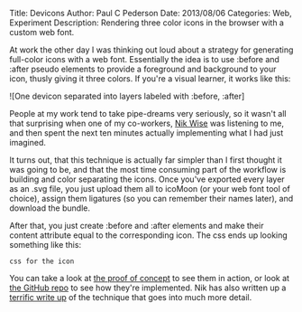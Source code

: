 Title: Devicons
Author: Paul C Pederson
Date: 2013/08/06
Categories: Web, Experiment
Description: Rendering three color icons in the browser with a custom web font.

At work the other day I was thinking out loud about a strategy for generating full-color icons with a web font. Essentially the idea is to use :before and :after pseudo elements to provide a foreground and background to your icon, thusly giving it three colors. If you're a visual learner, it works like this:

![One devicon separated into layers labeled with :before, :after]

People at my work tend to take pipe-dreams very seriously, so it wasn't all that surprising when one of my co-workers, [Nik Wise](http://atelier-wise.aws.af.cm/) was listening to me, and then spent the next ten minutes actually implementing what I had just imagined.

It turns out, that this technique is actually far simpler than I first thought it was going to be, and that the most time consuming part of the workflow is building and color separating the icons. Once you've exported every layer as an .svg file, you just upload them all to icoMoon (or your web font tool of choice), assign them ligatures (so you can remember their names later), and download the bundle.

After that, you just create :before and :after elements and make their content attribute equal to the corresponding icon. The css ends up looking something like this:

```
css for the icon
```

You can take a look at [the proof of concept](http://paulcpederson.github.io/devicons/) to see them in action, or look at [the GitHub repo](https://github.com/nikolaswise/devicons) to see how they're implemented. Nik has also written up a [terrific write up](https://github.com/nikolaswise/three-color-icons) of the technique that goes into much more detail.
